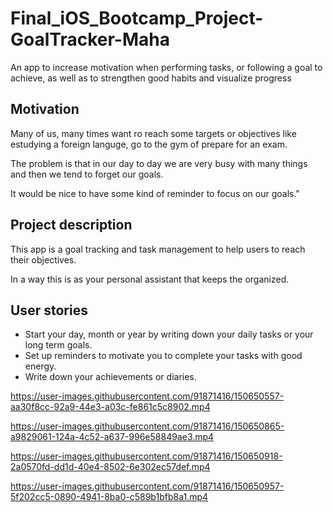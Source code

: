 # Final_iOS_Bootcamp_Project-GoalTracker-Maha
An app to increase motivation when performing tasks, or following a goal to achieve,  as well as to strengthen good habits and visualize progress

## Motivation
Many of us, many times want ro reach some targets or objectives like estudying a foreign languge, go to the gym of prepare for an exam. 

The problem is that in our day to day we are very busy with many things and then we tend to forget our goals.

It would be nice to have some kind of reminder to focus on our goals."


## Project description
This app is a goal tracking and task management to help users to reach their objectives. 

In a way this is as your personal assistant that keeps the organized.


## User stories
   - Start your day, month or year by writing down your daily tasks or your long term goals.
   - Set up reminders to motivate you to complete your tasks with good energy.
   - Write down your achievements or diaries.
   
   
https://user-images.githubusercontent.com/91871416/150650557-aa30f8cc-92a9-44e3-a03c-fe861c5c8902.mp4

https://user-images.githubusercontent.com/91871416/150650865-a9829061-124a-4c52-a637-996e58849ae3.mp4


https://user-images.githubusercontent.com/91871416/150650918-2a0570fd-dd1d-40e4-8502-6e302ec57def.mp4


https://user-images.githubusercontent.com/91871416/150650957-5f202cc5-0890-4941-8ba0-c589b1bfb8a1.mp4
